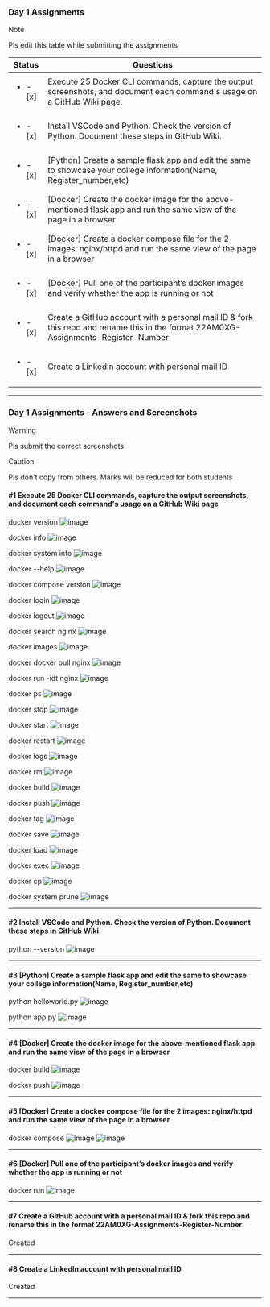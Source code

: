 ### Day 1 Assignments

> [!NOTE]
> Pls edit this table while submitting the assignments

| Status         | Questions     | 
|----------------|---------------|
| <ul><li>- [x] </li></ul> | Execute 25 Docker CLI commands, capture the output screenshots, and document each command's usage on a GitHub Wiki page. |
| <ul><li>- [x] </li></ul> | Install VSCode and Python. Check the version of Python. Document these steps in GitHub Wiki. |
| <ul><li>- [x] </li></ul> | [Python] Create a sample flask app and edit the same to showcase your college information(Name, Register_number,etc) |
| <ul><li>- [x] </li></ul> | [Docker] Create the docker image for the above-mentioned flask app and run the same view of the page in a browser |
| <ul><li>- [x] </li></ul> | [Docker] Create a docker compose file for the 2 images: nginx/httpd and run the same view of the page in a browser |
| <ul><li>- [x] </li></ul> | [Docker] Pull one of the participant’s docker images and verify whether the app is running or not  |
| <ul><li>- [x] </li></ul> | Create a GitHub account with a personal mail ID & fork this repo and rename this in the format 22AM0XG-Assignments-Register-Number  |
| <ul><li>- [x] </li></ul> | Create a LinkedIn account with personal mail ID  |

***

### Day 1 Assignments - Answers and Screenshots

> [!WARNING]
> Pls submit the correct screenshots

> [!CAUTION]
> Pls don't copy from others. Marks will be reduced for both students

#### #1 Execute 25 Docker CLI commands, capture the output screenshots, and document each command's usage on a GitHub Wiki page

docker version
![image](https://github.com/user-attachments/assets/c6a11dbd-e0a8-411e-bf15-8731678de19f)

docker info
![image](https://github.com/user-attachments/assets/cd6f48de-b09b-472f-9d84-4f39303789d8)

docker system info
![image](https://github.com/user-attachments/assets/2822b684-d1b3-446c-bdbd-9203d74aaecb)

docker --help
![image](https://github.com/user-attachments/assets/037330b9-05c1-4792-ab85-3f8a49ec430a)

docker compose version
![image](https://github.com/user-attachments/assets/94dcf012-2955-4cba-a34f-d55b2d871b60)

docker login
![image](https://github.com/user-attachments/assets/f1eb99d5-ae60-4255-b60a-40ca59d4e457)

docker logout
![image](https://github.com/user-attachments/assets/e0334bba-946d-497e-bd2c-ad8c59db0e52)

docker search nginx
![image](https://github.com/user-attachments/assets/30658559-bf4e-4484-9762-4c99b028b0cd)

docker images
![image](https://github.com/user-attachments/assets/56f9f01c-f5ac-47e9-afe9-f0fefc8870b1)

docker docker pull nginx
![image](https://github.com/user-attachments/assets/c7ae6297-8109-41f8-90b4-93194ec9d385)

docker run -idt nginx
![image](https://github.com/user-attachments/assets/bd047b26-9d0c-4cec-98a8-a2b01dfaf32b)

docker ps 
![image](https://github.com/user-attachments/assets/c2ff31da-c87a-49d0-b037-7a37f66033e3)

docker stop
![image](https://github.com/user-attachments/assets/3d5a1d44-5ec7-45c7-bf55-06d724c7214f)

docker start
![image](https://github.com/user-attachments/assets/36b1613c-5e7f-4182-a6a4-26a5392c93b5)

docker restart
![image](https://github.com/user-attachments/assets/dad0c8c7-a0c6-4ff9-b04b-583ed8a00dc7)

docker logs
![image](https://github.com/user-attachments/assets/c6b82fd7-73fe-4040-acde-ec5c1e9786ab)

docker rm
![image](https://github.com/user-attachments/assets/e62af8ac-45dd-4ba2-a127-78f3cc0bd05d)

docker build
![image](https://github.com/user-attachments/assets/331d5bfd-c385-4c0f-bb5c-19663c133cbd)

docker push
![image](https://github.com/user-attachments/assets/900fd72e-8bac-446e-80d3-8e0d1b2b7860)

docker tag 
![image](https://github.com/user-attachments/assets/8da6e001-062a-4379-82c7-23c3c61d35a4)

docker save
![image](https://github.com/user-attachments/assets/505ce089-6a3c-4e2d-9cf6-7532cd676915)

docker load
![image](https://github.com/user-attachments/assets/09822212-bc06-49d4-9158-a4f50487272f)

docker exec
![image](https://github.com/user-attachments/assets/f2edf143-2991-4086-919b-1444472ae03b)

docker cp
![image](https://github.com/user-attachments/assets/205eb513-aa70-4aac-a807-185052713f27)

docker system prune
![image](https://github.com/user-attachments/assets/07c2a040-225f-4905-8f65-ccd8add27a86)


***

#### #2 Install VSCode and Python. Check the version of Python. Document these steps in GitHub Wiki

python --version
![image](https://github.com/user-attachments/assets/6b60b799-558a-4907-96ac-d46e67902d16)

***

#### #3 [Python] Create a sample flask app and edit the same to showcase your college information(Name, Register_number,etc)

python helloworld.py
![image](https://github.com/user-attachments/assets/5e5102c5-b8a5-4ebb-8ab9-4a733e600158)

python app.py
![image](https://github.com/user-attachments/assets/cc475633-a0c6-4ec2-8ead-42c3fb9419bd)

***

#### #4 [Docker] Create the docker image for the above-mentioned flask app and run the same view of the page in a browser

docker build
![image](https://github.com/user-attachments/assets/d6cf0968-d54b-4775-9fc2-c04c19f52c9a)

docker push
![image](https://github.com/user-attachments/assets/4c3654a4-0210-4bae-8d33-b5666a149b1a)

***

#### #5 [Docker] Create a docker compose file for the 2 images: nginx/httpd and run the same view of the page in a browser

docker compose 
![image](https://github.com/user-attachments/assets/98e08daf-3952-4855-a430-fc8ab2651e78)
![image](https://github.com/user-attachments/assets/85396515-251f-4bb1-a33c-2afa185c8c58)

***


#### #6 [Docker] Pull one of the participant’s docker images and verify whether the app is running or not

docker run 
![image](https://github.com/user-attachments/assets/2162df22-05c1-4173-91c8-0a2c6cb0eeec)

***

#### #7 Create a GitHub account with a personal mail ID & fork this repo and rename this in the format 22AM0XG-Assignments-Register-Number

Created

***

#### #8 Create a LinkedIn account with personal mail ID

Created

***
